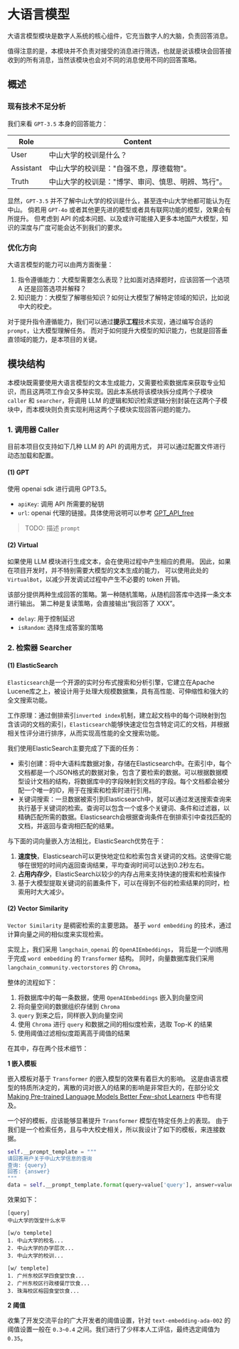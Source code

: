 # 大语言模型

大语言模型模块是数字人系统的核心组件，它充当数字人的大脑，负责回答消息。

值得注意的是，本模块并不负责对接受的消息进行筛选，也就是说该模块会回答接收到的所有消息，当然该模块也会对不同的消息使用不同的回答策略。

## 概述

### 现有技术不足分析

我们来看 `GPT-3.5` 本身的回答能力：


| Role      | Content                                            |
| --------- | -------------------------------------------------- |
| User      | 中山大学的校训是什么？                             |
| Assistant | 中山大学的校训是："自强不息，厚德载物"。           |
| Truth     | 中山大学的校训是："博学、审问、慎思、明辨、笃行"。 |

显然，`GPT-3.5` 并不了解中山大学的校训是什么，甚至连中山大学他都可能认为在中山。
倘若用 `GPT-4o` 或者其他更先进的模型或者具有联网功能的模型，效果会有所提升。
但考虑到 API 的成本问题、以及或许可能接入更多本地国产大模型，知识的深度与广度可能会达不到我们的要求。

### 优化方向

大语言模型的能力可以由两方面衡量：

1. 指令遵循能力：大模型需要怎么表现？比如面对选择题时，应该回答一个选项 A 还是回答选项并解释？
2. 知识能力：大模型了解哪些知识？如何让大模型了解特定领域的知识，比如说中大的校史。

对于提升指令遵循能力，我们可以通过**提示工程**技术实现，通过编写合适的 `prompt`，让大模型理解任务。
而对于如何提升大模型的知识能力，也就是回答垂直领域的能力，是本项目的关键。

## 模块结构

本模块既需要使用大语言模型的文本生成能力，又需要检索数据库来获取专业知识，而且这两项工作会又多种实现。因此本系统将该模块拆分成两个子模块 `caller` 和 `searcher`，将调用 LLM 的逻辑和知识检索逻辑分别封装在这两个子模块中，而本模块则负责实现利用这两个子模块实现回答问题的能力。

### 1. 调用器 Caller

目前本项目仅支持如下几种 LLM 的 API 的调用方式，
并可以通过配置文件进行动态加载和配置。

#### (1) GPT

使用 openai sdk 进行调用 GPT3.5。

- `apiKey`: 调用 API 所需要的秘钥
- `url`: openai 代理的链接。具体使用说明可以参考 [GPT_API_free](http://github.com/chatanywhere/GPT_API_free)

> TODO: 描述 `prompt`

#### (2) Virtual

如果使用 LLM 模块进行生成文本，会在使用过程中产生相应的费用。
因此，如果在项目开发时，并不特别需要大模型的文本生成的能力，
可以使用此处的 `VirtualBot`，以减少开发调试过程中产生不必要的 token 开销。

该部分提供两种生成回答的策略。第一种随机策略，从随机回答库中选择一条文本进行输出。
第二种是复读策略，会直接输出“我回答了 XXX”。

- `delay`: 用于控制延迟
- `isRandom`: 选择生成答案的策略

### 2. 检索器 Searcher

#### (1) ElasticSearch

`Elasticsearch`是一个开源的实时分布式搜索和分析引擎，它建立在Apache Lucene库之上，被设计用于处理大规模数据集，具有高性能、可伸缩性和强大的全文搜索功能。

工作原理：通过倒排索引`inverted index`机制，建立起文档中的每个词映射到包含该词的文档的索引，`Elasticsearch`能够快速定位包含特定词汇的文档，并根据相关性评分进行排序，从而实现高性能的全文搜索功能。

我们使用ElasticSearch主要完成了下面的任务：

* 索引创建：将中大语料库数据对象，存储在Elasticsearch中。在索引中，每个文档都是一个JSON格式的数据对象，包含了要检索的数据。可以根据数据模型设计文档的结构，将数据库中的字段映射到文档的字段。每个文档都会被分配一个唯一的ID，用于在搜索和检索时进行引用。
* 关键词搜索：一旦数据被索引到Elasticsearch中，就可以通过发送搜索查询来执行基于关键词的检索。查询可以包含一个或多个关键词、条件和过滤器，以精确匹配所需的数据。Elasticsearch会根据查询条件在倒排索引中查找匹配的文档，并返回与查询相匹配的结果。

与下面的词向量嵌入方法相比，ElasticSearch优势在于：

1. **速度快**，Elasticsearch可以更快地定位和检索包含关键词的文档。这使得它能够在很短的时间内返回查询结果，平均查询时间可以达到0.2秒左右。
2. **占用内存少**，ElasticSearch以较少的内存占用来支持快速的搜索和检索操作
3. 基于大模型提取关键词的前置条件下，可以在得到不俗的检索结果的同时，检索用时大大减少。

#### (2) Vector Similarity

`Vector Similarity` 是稠密检索的主要思路。
基于 `word embedding` 的技术，通过计算向量之间的相似度来实现检索。

实现上，我们采用 `langchain_openai` 的 `OpenAIEmbeddings`，
背后是一个训练用于完成 `word embedding` 的 `Transformer` 结构。
同时，向量数据库我们采用 `langchain_community.vectorstores` 的 `Chroma`。

整体的流程如下：

1. 将数据库中的每一条数据，使用 `OpenAIEmbeddings` 嵌入到向量空间
2. 将向量空间的数据组织存储到 `Chroma`
3. `query` 到来之后，同样嵌入到向量空间
4. 使用 `Chroma` 进行 `query` 和数据之间的相似度检索，选取 Top-K 的结果
5. 使用阈值过滤相似度距离高于阈值的结果

在其中，存在两个技术细节：

**1 嵌入模板**

嵌入模板对基于 `Transformer` 的嵌入模型的效果有着巨大的影响。
这是由语言模型的特质所决定的，离散的词对嵌入的结果的影响是非常巨大的，在部分论文  [Making Pre-trained Language Models Better Few-shot Learners](https://arxiv.org/abs/2012.15723) 中也有提及。

一个好的模板，应该能够显著提升 `Transformer` 模型在特定任务上的表现。
由于我们是一个检索任务，且与中大校史相关，所以我设计了如下的模板，来连接数据。

```python
self.__prompt_template = """
请回答用户关于中山大学信息的查询
查询: {query}
回答: {answer}
"""
data = self.__prompt_template.format(query=value['query'], answer=value['document'])
```

效果如下：

```
[query] 
中山大学的饭堂什么水平

[w/o templete]
1. 中山大学的校名...
2. 中山大学的办学层次...
3. 中山大学的校训...

[w/ templete]
1. 广州东校区学四食堂饮食...
2. 广州东校区行政楼餐厅饮食...
3. 珠海校区榕园食堂饮食...
```

**2 阈值**

收集了开发交流平台的广大开发者的阈值设置，针对 `text-embedding-ada-002` 的阈值设置一般在 `0.3~0.4` 之间。我们进行了少样本人工评估，最终选定阈值为 `0.35`。
